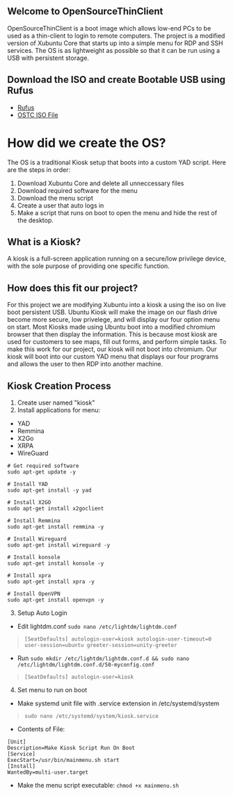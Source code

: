 ## Welcome to OpenSourceThinClient

OpenSourceThinClient is a boot image which allows low-end PCs to be used as a thin-client to login to remote computers. The project is a modified version of Xubuntu Core that starts up into a simple menu for RDP and SSH services. The OS is as lightweight as possible so that it can be run using a USB with persistent storage. 

## Download the ISO and create Bootable USB using Rufus
* [Rufus](https://rufus.ie/en/)
* [OSTC ISO File](https://drive.google.com/file/d/1-OPYNKlGj93tYqQ7Cx7UUDcsYO2PVKAh/view?usp=sharing) 
# How did we create the OS?
The OS is a traditional Kiosk setup that boots into a custom YAD script. Here are the steps in order:
1. Download Xubuntu Core and delete all unneccessary files
2. Download required software for the menu
3. Download the menu script
4. Create a user that auto logs in
5. Make a script that runs on boot to open the menu and hide the rest of the desktop. 
## What is a Kiosk?
A kiosk is a full-screen application running on a secure/low privilege device, with the sole purpose of providing one specific function. 
## How does this fit our project?
For this project we are modifying Xubuntu into a kiosk a using the iso on live boot persistent USB. Ubuntu Kiosk will make the image on our flash drive become more secure, low privelege, and will display our four option menu on start. Most Kiosks made using Ubuntu boot into a modified chromium browser that then display the information. This is because most kiosk are used for customers to see maps, fill out forms, and perform simple tasks. To make this work for our project, our kiosk will not boot into chromium. Our kiosk will boot into our custom YAD menu that displays our four programs and allows the user to then RDP into another machine. 
## Kiosk Creation Process
1. Create user named "kiosk"
2. Install applications for menu:
* YAD
* Remmina
* X2Go
* XRPA
* WireGuard
```
# Get required software
sudo apt-get update -y

# Install YAD
sudo apt-get install -y yad

# Install X2GO
sudo apt-get install x2goclient

# Install Remmina
sudo apt-get install remmina -y

# Install Wireguard
sudo apt-get install wireguard -y

# Install konsole
sudo apt-get install konsole -y

# Install xpra
sudo apt-get install xpra -y

# Install OpenVPN
sudo apt-get install openvpn -y
```
3. Setup Auto Login
* Edit lightdm.conf `sudo nano /etc/lightdm/lightdm.conf`
> `[SeatDefaults]
autologin-user=kiosk
autologin-user-timeout=0
user-session=ubuntu
greeter-session=unity-greeter`

* Run `sudo mkdir /etc/lightdm/lightdm.conf.d && sudo nano /etc/lightdm/lightdm.conf.d/50-myconfig.conf`
> `[SeatDefaults]
autologin-user=kiosk`
4. Set menu to run on boot
*  Make systemd unit file with .service extension in /etc/systemd/system
> `sudo nano /etc/systemd/system/kiosk.service`
* Contents of File:
```
[Unit]
Description=Make Kiosk Script Run On Boot
[Service]
ExecStart=/usr/bin/mainmenu.sh start
[Install]
WantedBy=multi-user.target
```

* Make the menu script executable: `chmod +x mainmenu.sh`
